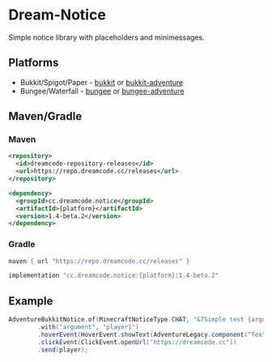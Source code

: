 
# Dream-Notice

Simple notice library with placeholders and minimessages.


## Platforms

- Bukkit/Spigot/Paper - [bukkit](https://github.com/DreamPoland/dream-notice/tree/master/bukkit) or [bukkit-adventure](https://github.com/DreamPoland/dream-notice/tree/master/bukkit)
- Bungee/Waterfall - [bungee](https://github.com/DreamPoland/dream-notice/tree/master/bukkit) or [bungee-adventure](https://github.com/DreamPoland/dream-notice/tree/master/bukkit)
## Maven/Gradle

### Maven
```xml
<repository>
  <id>dreamcode-repository-releases</id>
  <url>https://repo.dreamcode.cc/releases</url>
</repository>
```

```xml
<dependency>
  <groupId>cc.dreamcode.notice</groupId>
  <artifactId>{platform}</artifactId>
  <version>1.4-beta.2</version>
</dependency>
```

### Gradle
```groovy
maven { url "https://repo.dreamcode.cc/releases" }
```

```groovy
implementation "cc.dreamcode.notice:{platform}:1.4-beta.2"
```

## Example

```java
AdventureBukkitNotice.of(MinecraftNoticeType.CHAT, "&7Simple test {argument}.")
        .with("argument", "player1")
        .hoverEvent(HoverEvent.showText(AdventureLegacy.component("Text.")))
        .clickEvent(ClickEvent.openUrl("https://dreamcode.cc"))
        .send(player);
```

